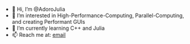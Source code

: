 - 👋 Hi, I’m @AdoroJulia
- 👀 I’m interested in High-Performance-Computing, Parallel-Computing, and creating Performant GUIs
- 🌱 I’m currently learning C++ and Julia
- 📫 Reach me at: [email](ngchucky923@gmail.com) 

<!---
AdoroJulia/AdoroJulia is a ✨ special ✨ repository because its `README.md` (this file) appears on your GitHub profile.
You can click the Preview link to take a look at your changes.
--->
